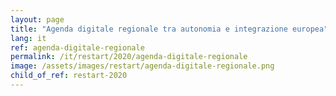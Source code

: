 ```yaml
---
layout: page
title: "Agenda digitale regionale tra autonomia e integrazione europea"
lang: it
ref: agenda-digitale-regionale
permalink: /it/restart/2020/agenda-digitale-regionale
image: /assets/images/restart/agenda-digitale-regionale.png
child_of_ref: restart-2020
---
```

